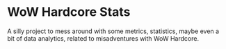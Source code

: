# WoW Hardcore Stats
A silly project to mess around with some metrics, statistics, maybe even a bit of data analytics, related to misadventures with WoW Hardcore.
